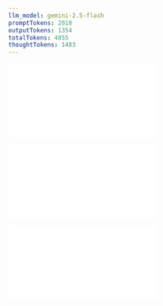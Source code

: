 ```yaml
---
llm_model: gemini-2.5-flash
promptTokens: 2018
outputTokens: 1354
totalTokens: 4855
thoughtTokens: 1483
---
```


![@](steps/_.3eb68380.md)

![@](steps/question.3c866d09.md)

![@](steps/response.cf4b179a.md)
